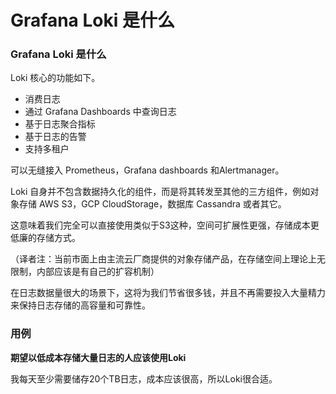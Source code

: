 # Grafana Loki 是什么

### Grafana Loki 是什么

Loki 核心的功能如下。

* 消费日志
* 通过 Grafana Dashboards 中查询日志
* 基于日志聚合指标
* 基于日志的告警
* 支持多租户

可以无缝接入 Prometheus，Grafana dashboards 和Alertmanager。

Loki 自身并不包含数据持久化的组件，而是将其转发至其他的三方组件，例如对象存储 AWS S3，GCP CloudStorage，数据库 Cassandra 或者其它。

这意味着我们完全可以直接使用类似于S3这种，空间可扩展性更强，存储成本更低廉的存储方式。

（译者注：当前市面上由主流云厂商提供的对象存储产品，在存储空间上理论上无限制，内部应该是有自己的扩容机制）

在日志数据量很大的场景下，这将为我们节省很多钱，并且不再需要投入大量精力来保持日志存储的高容量和可靠性。

### 用例

**期望以低成本存储大量日志的人应该使用Loki**

我每天至少需要储存20个TB日志，成本应该很高，所以Loki很合适。
